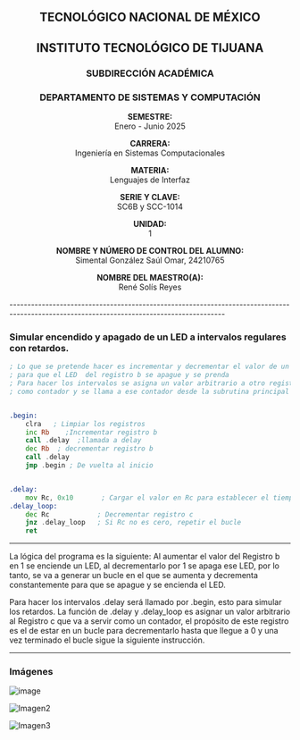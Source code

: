 <div align="center">
    
## TECNOLÓGICO NACIONAL DE MÉXICO  
## INSTITUTO TECNOLÓGICO DE TIJUANA  

### SUBDIRECCIÓN ACADÉMICA  
### DEPARTAMENTO DE SISTEMAS Y COMPUTACIÓN  

**SEMESTRE:**  
Enero - Junio 2025  

**CARRERA:**  
Ingeniería en Sistemas Computacionales  

**MATERIA:**  
Lenguajes de Interfaz

**SERIE Y CLAVE:**  
SC6B y SCC-1014

**UNIDAD:**  
1

**NOMBRE Y NÚMERO DE CONTROL DEL ALUMNO:**  
Simental González Saúl Omar, 24210765

**NOMBRE DEL MAESTRO(A):**  
René Solís Reyes  

</div>
------------------------------------------------------------------------------------------------------------------------------------------

### Simular encendido y apagado de un LED a intervalos regulares con retardos.

```asm
; Lo que se pretende hacer es incrementar y decrementar el valor de un registro
; para que el LED  del registro b se apague y se prenda
; Para hacer los intervalos se asigna un valor arbitrario a otro registro que sirve
; como contador y se llama a ese contador desde la subrutina principal


.begin:
    clra   ; Limpiar los registros
    inc Rb    ;Incrementar registro b
    call .delay  ;llamada a delay
    dec Rb  ; decrementar registro b
    call .delay
    jmp .begin ; De vuelta al inicio


.delay:
    mov Rc, 0x10       ; Cargar el valor en Rc para establecer el tiempo del intervalo
.delay_loop:
    dec Rc            ; Decrementar registro c
    jnz .delay_loop   ; Si Rc no es cero, repetir el bucle
    ret
```
------------------------------------------------------------------------------------------

La lógica del programa es la siguiente:
Al aumentar el valor del Registro b en 1 se enciende un LED, al decrementarlo por 1 se apaga ese LED, por lo tanto, se va a generar
un bucle en el que se aumenta y decrementa constantemente para que se apague y se encienda el LED.

Para hacer los intervalos .delay será llamado por .begin, esto para simular los retardos.
La función de .delay y .delay_loop es asignar un valor arbitrario al Registro c que va a servir como un contador, el propósito de este registro
es el de estar en un bucle para decrementarlo hasta que llegue a 0 y una vez terminado el bucle sigue la siguiente instrucción. 



------------------------------------------------------------------------------------------
### Imágenes


![image](https://github.com/user-attachments/assets/65a2a201-0e3d-4dc0-b9e2-d78f922e074f)


![Imagen2](https://github.com/user-attachments/assets/1468c7ee-a433-43f2-b85d-aa414e8a5d4c)


![Imagen3](https://github.com/user-attachments/assets/c7b09ca3-6dcf-4c3a-96d8-b1f8607ce59a)

